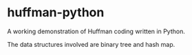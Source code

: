 # huffman-python

A working demonstration of Huffman coding written in Python.

The data structures involved are binary tree and hash map.
